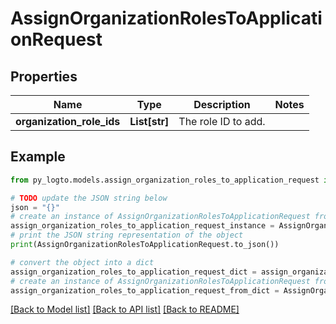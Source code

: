 # AssignOrganizationRolesToApplicationRequest


## Properties

Name | Type | Description | Notes
------------ | ------------- | ------------- | -------------
**organization_role_ids** | **List[str]** | The role ID to add. | 

## Example

```python
from py_logto.models.assign_organization_roles_to_application_request import AssignOrganizationRolesToApplicationRequest

# TODO update the JSON string below
json = "{}"
# create an instance of AssignOrganizationRolesToApplicationRequest from a JSON string
assign_organization_roles_to_application_request_instance = AssignOrganizationRolesToApplicationRequest.from_json(json)
# print the JSON string representation of the object
print(AssignOrganizationRolesToApplicationRequest.to_json())

# convert the object into a dict
assign_organization_roles_to_application_request_dict = assign_organization_roles_to_application_request_instance.to_dict()
# create an instance of AssignOrganizationRolesToApplicationRequest from a dict
assign_organization_roles_to_application_request_from_dict = AssignOrganizationRolesToApplicationRequest.from_dict(assign_organization_roles_to_application_request_dict)
```
[[Back to Model list]](../README.md#documentation-for-models) [[Back to API list]](../README.md#documentation-for-api-endpoints) [[Back to README]](../README.md)


